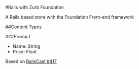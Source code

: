 #Rails with Zurb Foundation

A Rails based store with the Foundation Front-end framework

##Content Types

###Product
- Name: String
- Price: Float

Based on [RailsCast #417](http://railscasts.com/episodes/417-foundation)

